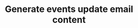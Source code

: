 ---
layout: tools/new-notify--events
title: "Generate events update email content"
excerpt: "Select events to populate a GOV.UK Notify template."
tool-type: email-alert
permalink: /tools/new/notify/events
redirect_from:
- /new-notify-events
---